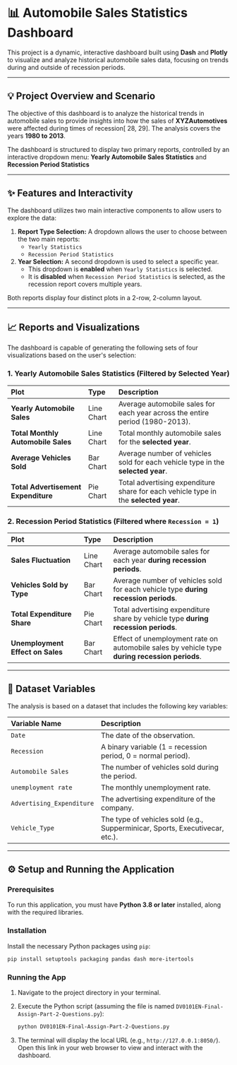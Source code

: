 # 📊 Automobile Sales Statistics Dashboard

This project is a dynamic, interactive dashboard built using **Dash** and **Plotly** to visualize and analyze historical automobile sales data, focusing on trends during and outside of recession periods.

-----

## 💡 Project Overview and Scenario

 The objective of this dashboard is to analyze the historical trends in automobile sales to provide insights into how the sales of **XYZAutomotives** were affected during times of recession[  28, 29].  The analysis covers the years **1980 to 2013**.

 The dashboard is structured to display two primary reports, controlled by an interactive dropdown menu: **Yearly Automobile Sales Statistics** and **Recession Period Statistics**

-----

## ✨ Features and Interactivity

The dashboard utilizes two main interactive components to allow users to explore the data:

1.  **Report Type Selection:** A dropdown allows the user to choose between the two main reports:
      * `Yearly Statistics`
      *  `Recession Period Statistics`
2.   **Year Selection:** A second dropdown is used to select a specific year.
      *  This dropdown is **enabled** when `Yearly Statistics` is selected.
      *  It is **disabled** when `Recession Period Statistics` is selected, as the recession report covers multiple years.

 Both reports display four distinct plots in a 2-row, 2-column layout.

-----

## 📈 Reports and Visualizations

The dashboard is capable of generating the following sets of four visualizations based on the user's selection:

### 1\. Yearly Automobile Sales Statistics (Filtered by Selected Year)

| Plot | Type | Description |
| :--- | :--- | :--- |
| **Yearly Automobile Sales** | Line Chart |  Average automobile sales for each year across the entire period (1980-2013). |
| **Total Monthly Automobile Sales** | Line Chart |  Total monthly automobile sales for the **selected year**. |
| **Average Vehicles Sold** | Bar Chart |  Average number of vehicles sold for each vehicle type in the **selected year**. |
| **Total Advertisement Expenditure** | Pie Chart |  Total advertising expenditure share for each vehicle type in the **selected year**. |

### 2\. Recession Period Statistics (Filtered where `Recession = 1`)

| Plot | Type | Description |
| :--- | :--- | :--- |
| **Sales Fluctuation** | Line Chart |  Average automobile sales for each year **during recession periods**. |
| **Vehicles Sold by Type** | Bar Chart |  Average number of vehicles sold for each vehicle type **during recession periods**. |
| **Total Expenditure Share** | Pie Chart |  Total advertising expenditure share by vehicle type **during recession periods**. |
| **Unemployment Effect on Sales** | Bar Chart |  Effect of unemployment rate on automobile sales by vehicle type **during recession periods**. |

-----

## 💾 Dataset Variables

 The analysis is based on a dataset that includes the following key variables:

| Variable Name | Description |
| :--- | :--- |
| `Date` |  The date of the observation. |
| `Recession` |  A binary variable (1 = recession period, 0 = normal period). |
| `Automobile Sales` |  The number of vehicles sold during the period. |
| `unemployment rate` |  The monthly unemployment rate. |
| `Advertising_Expenditure` |  The advertising expenditure of the company. |
| `Vehicle_Type` |  The type of vehicles sold (e.g., Supperminicar, Sports, Executivecar, etc.). |

-----

## ⚙️ Setup and Running the Application

### Prerequisites

To run this application, you must have **Python 3.8 or later** installed, along with the required libraries.

### Installation

Install the necessary Python packages using `pip`:

```bash
pip install setuptools packaging pandas dash more-itertools
```

### Running the App

1.  Navigate to the project directory in your terminal.

2.  Execute the Python script (assuming the file is named `DV0101EN-Final-Assign-Part-2-Questions.py`):

    ```bash
    python DV0101EN-Final-Assign-Part-2-Questions.py
    ```

3.  The terminal will display the local URL (e.g., `http://127.0.0.1:8050/`). Open this link in your web browser to view and interact with the dashboard.